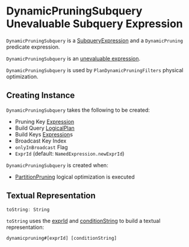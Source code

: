 # DynamicPruningSubquery Unevaluable Subquery Expression

`DynamicPruningSubquery` is a [SubqueryExpression](SubqueryExpression.md) and a `DynamicPruning` predicate expression.

`DynamicPruningSubquery` is an [unevaluable expression](Unevaluable.md).

`DynamicPruningSubquery` is used by `PlanDynamicPruningFilters` physical optimization.

## Creating Instance

`DynamicPruningSubquery` takes the following to be created:

* <span id="pruningKey"> Pruning Key [Expression](Expression.md)
* <span id="buildQuery"> Build Query [LogicalPlan](../logical-operators/LogicalPlan.md)
* <span id="buildKeys"> Build Keys [Expression](Expression.md)s
* <span id="broadcastKeyIndex"> Broadcast Key Index
* <span id="onlyInBroadcast"> `onlyInBroadcast` Flag
* <span id="exprId"> `ExprId` (default: `NamedExpression.newExprId`)

`DynamicPruningSubquery` is created when:

* [PartitionPruning](../logical-optimizations/PartitionPruning.md) logical optimization is executed

## <span id="toString"> Textual Representation

```scala
toString: String
```

`toString` uses the [exprId](#exprId) and [conditionString](PlanExpression.md#conditionString) to build a textual representation:

```text
dynamicpruning#[exprId] [conditionString]
```
